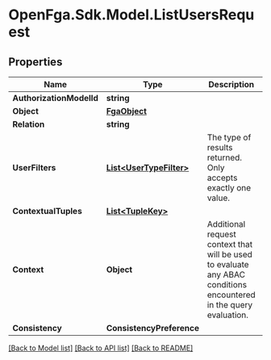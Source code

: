 # OpenFga.Sdk.Model.ListUsersRequest

## Properties

Name | Type | Description | Notes
------------ | ------------- | ------------- | -------------
**AuthorizationModelId** | **string** |  | [optional] 
**Object** | [**FgaObject**](FgaObject.md) |  | 
**Relation** | **string** |  | 
**UserFilters** | [**List&lt;UserTypeFilter&gt;**](UserTypeFilter.md) | The type of results returned. Only accepts exactly one value. | 
**ContextualTuples** | [**List&lt;TupleKey&gt;**](TupleKey.md) |  | [optional] 
**Context** | **Object** | Additional request context that will be used to evaluate any ABAC conditions encountered in the query evaluation. | [optional] 
**Consistency** | **ConsistencyPreference** |  | [optional] 

[[Back to Model list]](../README.md#models) [[Back to API list]](../README.md#api-endpoints) [[Back to README]](../README.md)

